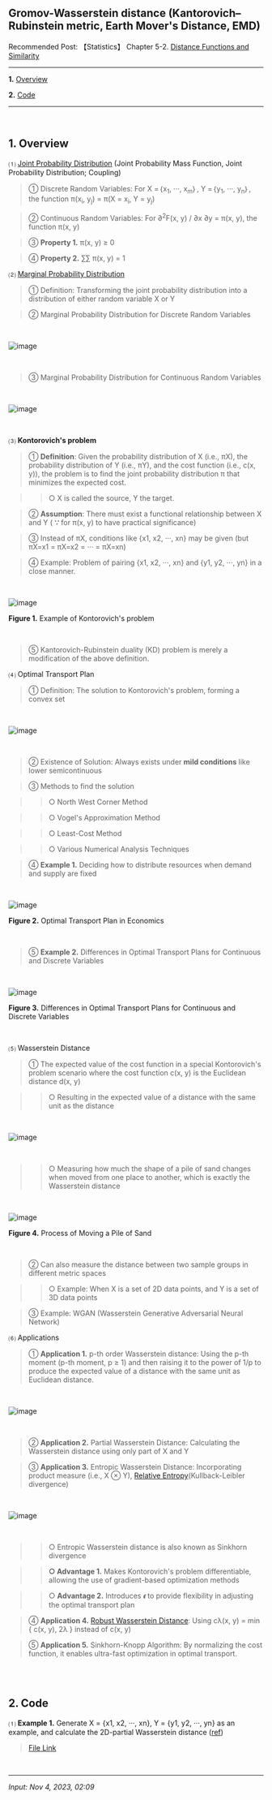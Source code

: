 ## **Gromov-Wasserstein distance** (Kantorovich–Rubinstein metric, Earth Mover's Distance, EMD)

Recommended Post: 【Statistics】 Chapter 5-2. [Distance Functions and Similarity](https://jb243.github.io/pages/879)

---

**1.** [Overview](#1-overview)

**2.** [Code](#2-code)

---

<br>

## **1. Overview**

 ⑴ [Joint Probability Distribution](https://jb243.github.io/pages/1624) (Joint Probability Mass Function, Joint Probability Distribution; Coupling)

> ① Discrete Random Variables: For X =｛x<sub>1</sub>, ···, x<sub>m</sub>｝, Y =｛y<sub>1</sub>, ···, y<sub>n</sub>｝, the function π(x<sub>i</sub>, y<sub>j</sub>) = π(X = x<sub>i</sub>, Y = y<sub>j</sub>)

> ② Continuous Random Variables: For ∂<sup>2</sup>F(x, y) / ∂x ∂y = π(x, y), the function π(x, y)

> ③ **Property 1.** π(x, y) ≥ 0

> ④ **Property 2.** ∑∑ π(x, y) = 1

⑵ [Marginal Probability Distribution](https://jb243.github.io/pages/1624)

> ① Definition: Transforming the joint probability distribution into a distribution of either random variable X or Y

> ② Marginal Probability Distribution for Discrete Random Variables

<br>

![image](https://github.com/user-attachments/assets/91142b7d-6e3c-4a7b-82ec-0dbde5e497a3)

<br>

> ③ Marginal Probability Distribution for Continuous Random Variables

<br>

![image](https://github.com/user-attachments/assets/0e0e280e-37e8-46f0-8883-81c0411f291e)

<br>

⑶ **Kontorovich's problem**

> ① **Definition**: Given the probability distribution of X (i.e., πX), the probability distribution of Y (i.e., πY), and the cost function (i.e., c(x, y)), the problem is to find the joint probability distribution π that minimizes the expected cost.

>> ○ X is called the source, Y the target.

> ② **Assumption**: There must exist a functional relationship between X and Y ( **∵** for π(x, y) to have practical significance)

> ③ Instead of πX, conditions like {x1, x2, ···, xn} may be given (but πX=x1 = πX=x2 = ··· = πX=xn)

> ④ Example: Problem of pairing {x1, x2, ···, xn} and {y1, y2, ···, yn} in a close manner.

<br>

![image](https://github.com/user-attachments/assets/c6171700-0f0b-4bbe-a023-075ebb7a99c3)

**Figure 1.** Example of Kontorovich's problem

<br>

> ⑤ Kantorovich-Rubinstein duality (KD) problem is merely a modification of the above definition.

⑷ Optimal Transport Plan

> ① Definition: The solution to Kontorovich's problem, forming a convex set

<br>

![image](https://github.com/user-attachments/assets/d63cbfd5-cb48-4873-a4d0-0ec3a02c5499)

<br>

> ② Existence of Solution: Always exists under **mild conditions** like lower semicontinuous

> ③ Methods to find the solution

>> ○ North West Corner Method

>> ○ Vogel's Approximation Method

>> ○ Least-Cost Method

>> ○ Various Numerical Analysis Techniques

> ④ **Example 1.** Deciding how to distribute resources when demand and supply are fixed

<br>

![image](https://github.com/user-attachments/assets/d43bae9a-7d03-434c-ae89-d7ff896ce405)

**Figure 2.** Optimal Transport Plan in Economics

<br>

> ⑤ **Example 2.** Differences in Optimal Transport Plans for Continuous and Discrete Variables

<br>

![image](https://github.com/user-attachments/assets/68ae69b4-4873-4c5a-9bd9-ecde13076c5b)

**Figure 3.** Differences in Optimal Transport Plans for Continuous and Discrete Variables

<br>

⑸ Wasserstein Distance

> ① The expected value of the cost function in a special Kontorovich's problem scenario where the cost function c(x, y) is the Euclidean distance d(x, y)

>> ○ Resulting in the expected value of a distance with the same unit as the distance

<br>

![image](https://github.com/user-attachments/assets/5ee7d53c-a4de-4dc3-be71-a8b80550d7fc)

<br>

>> ○ Measuring how much the shape of a pile of sand changes when moved from one place to another, which is exactly the Wasserstein distance

<br>

![image](https://github.com/user-attachments/assets/dc9c8483-729c-4744-b17a-a563721e0f6b)

**Figure 4.** Process of Moving a Pile of Sand

<br>

> ② Can also measure the distance between two sample groups in different metric spaces

>> ○ Example: When X is a set of 2D data points, and Y is a set of 3D data points

> ③ Example: WGAN (Wasserstein Generative Adversarial Neural Network)

⑹ Applications

> ① **Application 1.** p-th order Wasserstein distance: Using the p-th moment (p-th moment, p ≥ 1) and then raising it to the power of 1/p to produce the expected value of a distance with the same unit as Euclidean distance.

<br>

![image](https://github.com/user-attachments/assets/b54bed92-d42e-4572-a155-4aa3af9914b9)

<br>

> ② **Application 2.** Partial Wasserstein Distance: Calculating the Wasserstein distance using only part of X and Y

> ③ **Application 3.** Entropic Wasserstein Distance: Incorporating product measure (i.e., X ⊗ Y), [Relative Entropy](https://jb243.github.io/pages/2145)(Kullback-Leibler divergence)

<br>

![image](https://github.com/user-attachments/assets/1420dceb-b52b-4cc3-a443-d0bb81ec164c)

<br>

>> ○ Entropic Wasserstein distance is also known as Sinkhorn divergence

>> **○ Advantage 1.** Makes Kontorovich's problem differentiable, allowing the use of gradient-based optimization methods

>> ○ **Advantage 2.** Introduces 𝝐 to provide flexibility in adjusting the optimal transport plan

> ④ **Application 4.** [Robust Wasserstein Distance](https://arxiv.org/pdf/2301.06297.pdf): Using cλ(x, y) = min { c(x, y), 2λ } instead of c(x, y)

> ⑤ **Application 5.** Sinkhorn-Knopp Algorithm: By normalizing the cost function, it enables ultra-fast optimization in optimal transport.

<br>

<br>

## **2. Code**

 ⑴ **Example 1.** Generate X = {x1, x2, ···, xn}, Y = {y1, y2, ···, yn} as an example, and calculate the 2D-partial Wasserstein distance ([ref](https://pythonot.github.io/auto_examples/unbalanced-partial/plot_partial_wass_and_gromov.html))

> [File Link](https://blog.kakaocdn.net/dn/A6obn/btszHH0vCwr/WZCSjelxISRvLuqjwV5hOK/plot_partial_wass_and_gromov.ipynb?attach=1&knm=tfile.ipynb)

<br>

---

_Input: Nov 4, 2023, 02:09_
